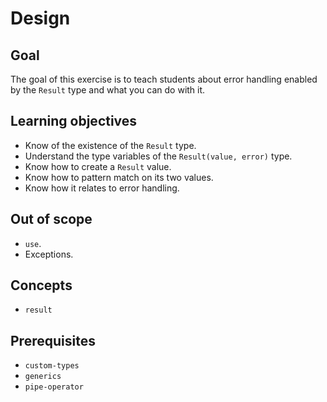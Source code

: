 # Design

## Goal

The goal of this exercise is to teach students about error handling enabled by the `Result` type and what you can do with it.

## Learning objectives

- Know of the existence of the `Result` type.
- Understand the type variables of the `Result(value, error)` type.
- Know how to create a `Result` value.
- Know how to pattern match on its two values.
- Know how it relates to error handling.

## Out of scope

- `use`.
- Exceptions.

## Concepts

- `result`

## Prerequisites

- `custom-types`
- `generics`
- `pipe-operator`
